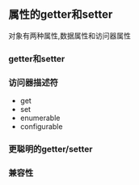 ## 属性的getter和setter

对象有两种属性,数据属性和访问器属性

### getter和setter

### 访问器描述符

- get
- set
- enumerable
- configurable

### 更聪明的getter/setter

### 兼容性

